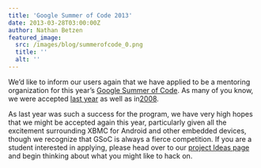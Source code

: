 ```yaml
---
title: 'Google Summer of Code 2013'
date: 2013-03-28T03:00:00Z
author: Nathan Betzen
featured_image:
  src: /images/blog/summerofcode_0.png
  title: ''
  alt: ''
---
```

We’d like to inform our users again that we have applied to be a mentoring organization for this year’s [Google Summer of Code](http://www.google-melange.com/gsoc/homepage/google/gsoc2013 "Google Summer of Code"). As many of you know, we were accepted [last year](https://opensource.googleblog.com/2013/01/xbmc-rocked-summer.html "XBMC Rocked the Summer of Code") as well as in[2008](https://kodi.wiki/view/Google_Summer_of_Code_2008 "XBMC GSoC 2008 page").

 As last year was such a success for the program, we have very high hopes that we might be accepted again this year, particularly given all the excitement surrounding XBMC for Android and other embedded devices, though we recognize that GSoC is always a fierce competition. If you are a student interested in applying, please head over to our [project Ideas page](https://kodi.wiki/view/Google_Summer_of_Code_2013 "GSOC 2013 XBMC Ideas page") and begin thinking about what you might like to hack on.

 